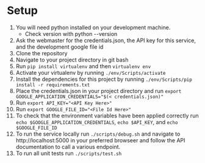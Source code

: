 # Setup
1. You will need python installed on your development machine.
    - Check version with python --version
2. Ask the webmaster for the credentials.json, the API key for this service, and the development google file id
3. Clone the repository
4. Navigate to your project directory in git bash
5. Run `pip install virtualenv` and then `virtualenv env`
6. Activate your virtualenv by running `./env/Scripts/activate`
7. Install the dependencies for this project by running `./env/Scripts/pip install -r requirements.txt`
6. Place the credentials.json in your project directory and run `export GOOGLE_APPLICATION_CREDENTIALS="$(< credentials.json)"`
7. Run `export API_KEY="<API Key Here>"`
8. Run `export GOOGLE_FILE_ID="<File Id Here>"`
8. To check that the environment variables have been applied correctly run `echo $GOOGLE_APPLICATION_CREDENTIALS`, `echo $API_KEY`, and `echo $GOOGLE_FILE_ID`
9. To run the service locally run `./scripts/debug.sh` and navigate to http://localhost:5000 in your preferred browseer and follow the API documentation to call a various endpoint.
10. To run all unit tests run `./scripts/test.sh`
